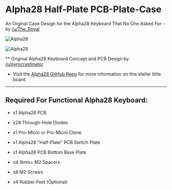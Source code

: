 # Alpha28 Half-Plate PCB-Plate-Case
 
An Orginal Case Design for the Alpha28 Keyboard That No One Asked For - by [/u/The_Royal](https://www.reddit.com/user/The_Royal/)

![Alpha28](https://i.imgur.com/T9BZs5g.png)

![Alpha28](https://i.imgur.com/tcvQXgN.png)



** Orignial Alpha28 Keyboard Concept and PCB Design by [/u/pyrocrastinator](https://www.reddit.com/user/pyrocrastinator)
- Visit the [Alpha28 GitHub Repo](https://github.com/PyrooL/Alpha) for more information on this stellar little board.

___

## Required For Functional Alpha28 Keyboard:

- x1 Alpha28 PCB
- x28 Through-Hole Diodes
- x1 Pro-Micro or Pro-Micro Clone 

- x1 Alpha28 "Half-Plate" PCB Switch Plate
- x1 Alpha28 PCB Bottom Base Plate
- x4 9mm+ M2 Spacers
- x8 M2 Screws
- x4 Rubber Feet (Optional)
